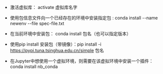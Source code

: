 - 激活虚拟库： activate 虚拟库名字

- 使用包信息文件向一个已经存在的环境中安装指定包   :   conda install --name newenv --file spec-file.txt

- 在当前环境中安装包： conda install 包名（也可以指定版本）

- 使用pip install 安装包（带镜像）：pip install -i https://pypi.tuna.tsinghua.edu.cn/simple  包名

- 在Jupyter中想使用一个虚拟环境，则需要在该虚拟环境中安装一个插件：conda install nb_conda

  